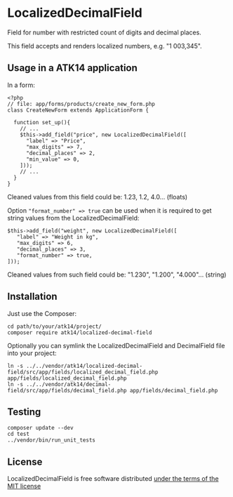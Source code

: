LocalizedDecimalField
=====================

Field for number with restricted count of digits and decimal places.

This field accepts and renders localized numbers, e.g. "1 003,345".

Usage in a ATK14 application
----------------------------

In a form:

    <?php
    // file: app/forms/products/create_new_form.php
    class CreateNewForm extends ApplicationForm {

      function set_up(){
        // ...
        $this->add_field("price", new LocalizedDecimalField([
          "label" => "Price",
          "max_digits" => 7,
          "decimal_places" => 2,
          "min_value" => 0,
        ]));
        // ...
      }
    }

Cleaned values from this field could be: 1.23, 1.2, 4.0... (floats)

Option ```"format_number" => true``` can be used when it is required to get string values from the LocalizedDecimalField:

    $this->add_field("weight", new LocalizedDecimalField([
       "label" => "Weight in kg",
       "max_digits" => 6,
       "decimal_places" => 3,
       "format_number" => true,
    ]));

Cleaned values from such field could be: "1.230", "1.200", "4.000"... (string)

Installation
------------

Just use the Composer:

    cd path/to/your/atk14/project/
    composer require atk14/localized-decimal-field

Optionally you can symlink the LocalizedDecimalField and DecimalField file into your project:

    ln -s ../../vendor/atk14/localized-decimal-field/src/app/fields/localized_decimal_field.php app/fields/localized_decimal_field.php
    ln -s ../../vendor/atk14/decimal-field/src/app/fields/decimal_field.php app/fields/decimal_field.php

Testing
-------

    composer update --dev
    cd test
    ../vendor/bin/run_unit_tests

License
-------

LocalizedDecimalField is free software distributed [under the terms of the MIT license](http://www.opensource.org/licenses/mit-license)

[//]: # ( vim: set ts=2 et: )
